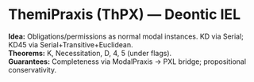 ﻿# ThemiPraxis (ThPX) — Deontic IEL

**Idea:** Obligations/permissions as normal modal instances. KD via Serial; KD45 via Serial+Transitive+Euclidean.  
**Theorems:** K, Necessitation, D, 4, 5 (under flags).  
**Guarantees:** Completeness via ModalPraxis → PXL bridge; propositional conservativity.

